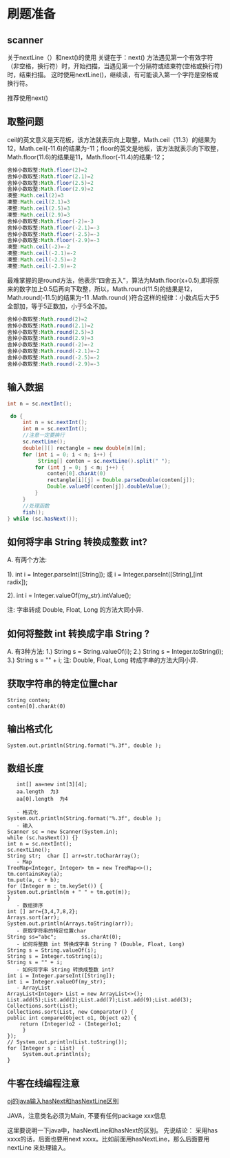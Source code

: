 # 刷题准备


## scanner

关于nextLine（）和next()的使用
关键在于：next() 方法遇见第一个有效字符（非空格，换行符）时，开始扫描，当遇见第一个分隔符或结束符(空格或换行符)时，结束扫描。
这时使用nextLine()，继续读，有可能读入第一个字符是空格或换行符。

推荐使用next()

## 取整问题

ceil的英文意义是天花板，该方法就表示向上取整，Math.ceil（11.3）的结果为12，Math.ceil(-11.6)的结果为-11；floor的英文是地板，该方法就表示向下取整，Math.floor(11.6)的结果是11，Math.floor(-11.4)的结果-12；

```java
舍掉小数取整:Math.floor(2)=2
舍掉小数取整:Math.floor(2.1)=2
舍掉小数取整:Math.floor(2.5)=2
舍掉小数取整:Math.floor(2.9)=2
凑整:Math.ceil(2)=3
凑整:Math.ceil(2.1)=3
凑整:Math.ceil(2.5)=3
凑整:Math.ceil(2.9)=3
舍掉小数取整:Math.floor(-2)=-3
舍掉小数取整:Math.floor(-2.1)=-3
舍掉小数取整:Math.floor(-2.5)=-3
舍掉小数取整:Math.floor(-2.9)=-3
凑整:Math.ceil(-2)=-2
凑整:Math.ceil(-2.1)=-2
凑整:Math.ceil(-2.5)=-2
凑整:Math.ceil(-2.9)=-2
```

最难掌握的是round方法，他表示“四舍五入”，算法为Math.floor(x+0.5),即将原来的数字加上0.5后再向下取整，所以，Math.round(11.5)的结果是12，Math.round(-11.5)的结果为-11  .Math.round( )符合这样的规律：小数点后大于5全部加，等于5正数加，小于5全不加。

```java
舍掉小数取整:Math.round(2)=2
舍掉小数取整:Math.round(2.1)=2
舍掉小数取整:Math.round(2.5)=3
舍掉小数取整:Math.round(2.9)=3
舍掉小数取整:Math.round(-2)=-2
舍掉小数取整:Math.round(-2.1)=-2
舍掉小数取整:Math.round(-2.5)=-2
舍掉小数取整:Math.round(-2.9)=-3
```

## 输入数据

```java
int n = sc.nextInt();

 do {
     int n = sc.nextInt();
     int m = sc.nextInt();
     //注意一定要换行
     sc.nextLine();
     double[][] rectangle = new double[n][m];
     for (int i = 0; i < n; i++) {
          String[] conten = sc.nextLine().split(" ");
         for (int j = 0; j < m; j++) {
             conten[0].charAt(0)
             rectangle[i][j] = Double.parseDouble(conten[j]);
             Double.valueOf(conten[j]).doubleValue();
         }
     }
     //处理函数
     fish();
} while (sc.hasNext());
```

##  如何将字串 String 转换成整数 int?


A. 有两个方法:

1). int i = Integer.parseInt([String]); 或
i = Integer.parseInt([String],[int radix]);

2). int i = Integer.valueOf(my_str).intValue();

注: 字串转成 Double, Float, Long 的方法大同小异.


##  如何将整数 int 转换成字串 String ?


A. 有3种方法:
1.) String s = String.valueOf(i);
2.) String s = Integer.toString(i);
3.) String s = "" + i;
注: Double, Float, Long 转成字串的方法大同小异.


##  获取字符串的特定位置char

```
String conten;
conten[0].charAt(0)
```

## 输出格式化

```
System.out.println(String.format("%.3f", double );
```

## 数组长度

```
   int[] aa=new int[3][4];
   aa.length  为3
   aa[0].length  为4
```


```
   - 格式化
System.out.println(String.format("%.3f", double );
   - 输入
Scanner sc = new Scanner(System.in);
while (sc.hasNext()) {}
int n = sc.nextInt();
sc.nextLine();
String str;  char [] arr=str.toCharArray();
   - Map
TreeMap<Integer, Integer> tm = new TreeMap<>();
tm.containsKey(a);
tm.put(a, c + b);
for (Integer m : tm.keySet()) {
System.out.println(m + " " + tm.get(m));
}
   - 数组排序
int [] arr={3,4,7,8,2};
Arrays.sort(arr);
System.out.println(Arrays.toString(arr));
   - 获取字符串的特定位置char
String ss="abc";        ss.charAt(0);
   - 如何将整数 int 转换成字串 String ? (Double, Float, Long)
String s = String.valueOf(i);
String s = Integer.toString(i);
String s = "" + i;
   - 如何将字串 String 转换成整数 int?
int i = Integer.parseInt([String]); 
int i = Integer.valueOf(my_str);
   - ArrayList
ArrayList<Integer> List = new ArrayList<>();
List.add(5);List.add(2);List.add(7);List.add(9);List.add(3);
Collections.sort(List);
Collections.sort(List, new Comparator() {
public int compare(Object o1, Object o2) {
    return (Integer)o2 - (Integer)o1;
     }
});
// System.out.println(List.toString());
for (Integer s : List)  {
     System.out.println(s);
}
```

## 牛客在线编程注意

[oj的java输入hasNext和hasNextLine区别 ](https://www.nowcoder.com/discuss/8050)


JAVA，注意类名必须为Main, 不要有任何package xxx信息

这里要说明一下java中，hasNextLine和hasNext的区别。
先说结论：
采用has xxxx的话，后面也要用next xxxx。比如前面用hasNextLine，那么后面要用 nextLine 来处理输入。

